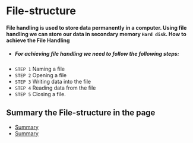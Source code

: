# File-structure


#### File handling is used to store data permanently in a computer. Using file handling we can store our data in secondary memory `Hard disk`. How to achieve the File Handling

- ##### For achieving file handling we need to follow the following steps:
- `STEP 1` Naming a file
- `STEP 2` Opening a file
- `STEP 3` Writing data into the file
- `STEP 4` Reading data from the file
- `STEP 5` Closing a file.




## Summary the File-structure in the page

- [Summary](https://gergeshany.github.io/File-Structure-Summary/Home_page)
- [Summary](https://omaralaraby.github.io/File-Structure-Summary/Home_page)
